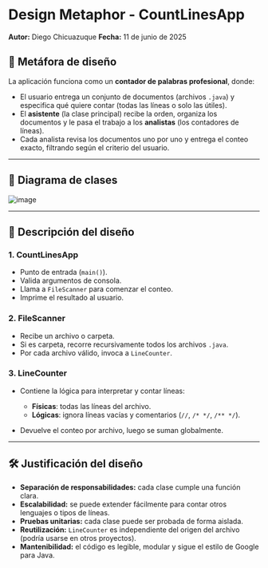 # Design Metaphor - CountLinesApp

**Autor:** Diego Chicuazuque
**Fecha:** 11 de junio de 2025

## 🎯 Metáfora de diseño

La aplicación funciona como un **contador de palabras profesional**, donde:

* El usuario entrega un conjunto de documentos (archivos `.java`) y especifica qué quiere contar (todas las líneas o solo las útiles).
* El **asistente** (la clase principal) recibe la orden, organiza los documentos y le pasa el trabajo a los **analistas** (los contadores de líneas).
* Cada analista revisa los documentos uno por uno y entrega el conteo exacto, filtrando según el criterio del usuario.

---

## 📘 Diagrama de clases 

![image](https://github.com/user-attachments/assets/ad34ffed-bcf4-4846-859a-c463755fd584)




---

## 🧩 Descripción del diseño

### 1. **CountLinesApp**

* Punto de entrada (`main()`).
* Valida argumentos de consola.
* Llama a `FileScanner` para comenzar el conteo.
* Imprime el resultado al usuario.

### 2. **FileScanner**

* Recibe un archivo o carpeta.
* Si es carpeta, recorre recursivamente todos los archivos `.java`.
* Por cada archivo válido, invoca a `LineCounter`.

### 3. **LineCounter**

* Contiene la lógica para interpretar y contar líneas:

  * **Físicas**: todas las líneas del archivo.
  * **Lógicas**: ignora líneas vacías y comentarios (`//`, `/* */`, `/** */`).
* Devuelve el conteo por archivo, luego se suman globalmente.

---

## 🛠️ Justificación del diseño

* **Separación de responsabilidades:** cada clase cumple una función clara.
* **Escalabilidad:** se puede extender fácilmente para contar otros lenguajes o tipos de líneas.
* **Pruebas unitarias:** cada clase puede ser probada de forma aislada.
* **Reutilización:** `LineCounter` es independiente del origen del archivo (podría usarse en otros proyectos).
* **Mantenibilidad:** el código es legible, modular y sigue el estilo de Google para Java.


